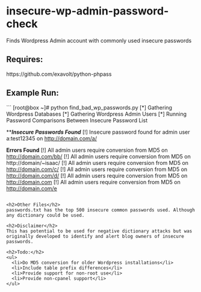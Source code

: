 insecure-wp-admin-password-check
================================

Finds Wordpress Admin account with commonly used insecure passwords

<h2>Requires:</h2>
https://github.com/exavolt/python-phpass

<h2>Example Run:</h2>
```
[root@box ~]# python find_bad_wp_passwords.py 
[*] Gathering Wordpress Databases
[*] Gathering Wordpress Admin Users
[*] Running Password Comparisons Between Insecure Password List

*******************************Insecure Passwords Found*****************************
[!] Insecure password found for admin user a:test12345 on http://domain.com/a/

************************************Errors Found************************************
[!] All admin users require conversion from MD5 on http://domain.com/bb/
[!] All admin users require conversion from MD5 on http://domain/~isaac/
[!] All admin users require conversion from MD5 on http://domain.com/c/
[!] All admin users require conversion from MD5 on http://domain.com/d/
[!] All admin users require conversion from MD5 on http://domain.com
[!] All admin users require conversion from MD5 on http://domain.com/e
```

<h2>Other Files</h2>
passwords.txt has the top 500 insecure common passwords used. Although any dictionary could be used.

<h2>Disclaimer</h2> 
This has potential to be used for negative dictionary attacks but was originally developed to identify and alert blog owners of insecure passwords.

<h2>Todo:</h2>
<ul>
  <li>Do MD5 conversion for older Wordpress installations</li>
  <li>Include table prefix differences</li>
  <li>Provide support for non-root use</li>
  <li>Provide non-cpanel support</li>
</ul>


